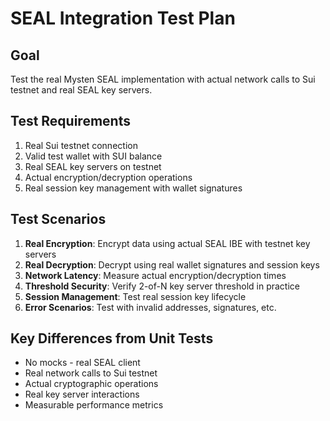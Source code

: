 # SEAL Integration Test Plan

## Goal
Test the real Mysten SEAL implementation with actual network calls to Sui testnet and real SEAL key servers.

## Test Requirements
1. Real Sui testnet connection
2. Valid test wallet with SUI balance
3. Real SEAL key servers on testnet
4. Actual encryption/decryption operations
5. Real session key management with wallet signatures

## Test Scenarios
1. **Real Encryption**: Encrypt data using actual SEAL IBE with testnet key servers
2. **Real Decryption**: Decrypt using real wallet signatures and session keys
3. **Network Latency**: Measure actual encryption/decryption times
4. **Threshold Security**: Verify 2-of-N key server threshold in practice
5. **Session Management**: Test real session key lifecycle
6. **Error Scenarios**: Test with invalid addresses, signatures, etc.

## Key Differences from Unit Tests
- No mocks - real SEAL client
- Real network calls to Sui testnet
- Actual cryptographic operations
- Real key server interactions
- Measurable performance metrics